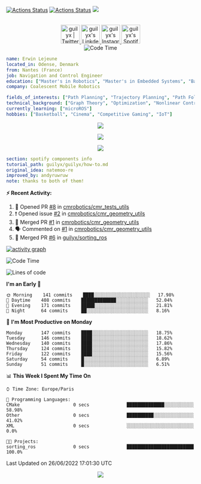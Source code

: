 [![Actions Status](https://github.com/guilyx/guilyx/workflows/wakatime-stats/badge.svg)](https://github.com/guilyx/guilyx/actions)
[![Actions Status](https://github.com/guilyx/guilyx/workflows/update-gh-activity/badge.svg)](https://github.com/guilyx/guilyx/actions)
![](https://visitor-badge.glitch.me/badge?page_id=guilyx.guilyx)

<p align="center">
<br/>
<a href="https://twitter.com/nthofhisname">
  <img alt="guilyx | Twitter" width="50px" src="https://user-images.githubusercontent.com/43545812/144034996-602b144a-16e1-41cc-99e7-c6040b20dcaf.png"/>
</a>
<a href="https://www.linkedin.com/in/erwinlejeune-lkn">
  <img alt="guilyx's LinkdeIN" width="50px" src="https://user-images.githubusercontent.com/43545812/144035037-0f415fc7-9f96-4517-a370-ccc6e78a714b.png" />
</a>
<a href="https://www.instagram.com/nthofhisname">
  <img alt="guilyx's Instagram" width="50px" src="https://user-images.githubusercontent.com/43545812/144035088-0dfb165f-8fe0-4d13-896c-876c29d2b128.png" />
</a>
<a href="https://open.spotify.com/user/11147618695?si=zZFn6uAGRLyoU02lsG50GA">
  <img alt="guilyx's Spotify" width="50px" src="https://user-images.githubusercontent.com/43545812/144035120-1ad5169b-91c7-4078-bef9-6a82c733f373.png" />
</a>
<br>
<img alt="Code Time" src="https://img.shields.io/endpoint?style=flat&url=https://codetime-api.datreks.com/badge/1615?logoColor=white%26project=%26recentMS=0%26showProject=false" />
</p>

```yaml
name: Erwin Lejeune
located_in: Odense, Denmark
from: Nantes (France)
job: Navigation and Control Engineer
education: ["Master's in Robotics", "Master's in Embedded Systems", "Bachelor's in Electronics"]
company: Coalescent Mobile Robotics

fields_of_interests: ["Path Planning", "Trajectory Planning", "Path Following", "Behaviour Planning", "Localization", "Sensor Fusion", "Embedded Systems"]
technical_background: ["Graph Theory", "Optimization", "Nonlinear Control", "Real-Time Systems", "Automated Planning"]
currently_learning: ["microROS"]
hobbies: ["Basketball", "Cinema", "Competitive Gaming", "IoT"]
```

<p align="center">
  <img alig src="https://github-profile-trophy.vercel.app/?username=guilyx&column=6&rank=SSS,SS,S,AAA,AA,A,B,C" />
</p>

<p align="center">
  <a href="https://spotify-github-profile.vercel.app/api/view?uid=11147618695&redirect=true">
    <img src="https://spotify-github-profile.vercel.app/api/view?uid=11147618695&cover_image=true&theme=default&bar_color=e3e3e3&bar_color_cover=true">
  </a>
</p>

<p align="center">
  <img src="https://guilyx.vercel.app/api/top-played">
</p>
 
```yaml
section: spotify components info
tutorial_path: guilyx/guilyx/how-to.md
original_idea: natemoo-re
improved_by: andyruwruw
note: thanks to both of them!
```


**:zap: Recent Activity:**

<!--START_SECTION:activity-->
1. 💪 Opened PR [#8](https://github.com/cmrobotics/cmr_tests_utils/pull/8) in [cmrobotics/cmr_tests_utils](https://github.com/cmrobotics/cmr_tests_utils)
2. ❗️ Opened issue [#2](https://github.com/cmrobotics/cmr_geometry_utils/issues/2) in [cmrobotics/cmr_geometry_utils](https://github.com/cmrobotics/cmr_geometry_utils)
3. 🎉 Merged PR [#1](https://github.com/cmrobotics/cmr_geometry_utils/pull/1) in [cmrobotics/cmr_geometry_utils](https://github.com/cmrobotics/cmr_geometry_utils)
4. 🗣 Commented on [#1](https://github.com/cmrobotics/cmr_geometry_utils/issues/1) in [cmrobotics/cmr_geometry_utils](https://github.com/cmrobotics/cmr_geometry_utils)
5. 🎉 Merged PR [#6](https://github.com/guilyx/sorting_ros/pull/6) in [guilyx/sorting_ros](https://github.com/guilyx/sorting_ros)
<!--END_SECTION:activity-->

[![activity graph](https://activity-graph.herokuapp.com/graph?username=guilyx&custom_title=Erwin's%20activity%20graph&theme=github-light&hide_border=true)](https://github.com/ashutosh00710/github-readme-activity-graph)

<!--START_SECTION:waka-->
![Code Time](http://img.shields.io/badge/Code%20Time-0%20secs-blue)

![Lines of code](https://img.shields.io/badge/From%20Hello%20World%20I%27ve%20Written-293%20Thousand%20lines%20of%20code-blue)

**I'm an Early 🐤** 

```text
🌞 Morning    141 commits    ████░░░░░░░░░░░░░░░░░░░░░   17.98% 
🌆 Daytime    408 commits    █████████████░░░░░░░░░░░░   52.04% 
🌃 Evening    171 commits    █████░░░░░░░░░░░░░░░░░░░░   21.81% 
🌙 Night      64 commits     ██░░░░░░░░░░░░░░░░░░░░░░░   8.16%

```
📅 **I'm Most Productive on Monday** 

```text
Monday       147 commits    ████░░░░░░░░░░░░░░░░░░░░░   18.75% 
Tuesday      146 commits    ████░░░░░░░░░░░░░░░░░░░░░   18.62% 
Wednesday    140 commits    ████░░░░░░░░░░░░░░░░░░░░░   17.86% 
Thursday     124 commits    ████░░░░░░░░░░░░░░░░░░░░░   15.82% 
Friday       122 commits    ████░░░░░░░░░░░░░░░░░░░░░   15.56% 
Saturday     54 commits     █░░░░░░░░░░░░░░░░░░░░░░░░   6.89% 
Sunday       51 commits     █░░░░░░░░░░░░░░░░░░░░░░░░   6.51%

```


📊 **This Week I Spent My Time On** 

```text
⌚︎ Time Zone: Europe/Paris

💬 Programming Languages: 
CMake                    0 secs              ██████████████░░░░░░░░░░░   58.98% 
Other                    0 secs              ██████████░░░░░░░░░░░░░░░   41.02% 
XML                      0 secs              ░░░░░░░░░░░░░░░░░░░░░░░░░   0.0%

🐱‍💻 Projects: 
sorting_ros              0 secs              █████████████████████████   100.0%

```


 Last Updated on 26/06/2022 17:01:30 UTC
<!--END_SECTION:waka-->

<p align="center">
  <img src="https://capsule-render.vercel.app/api?type=waving&color=gradient&height=60&section=footer"/>
</p>
